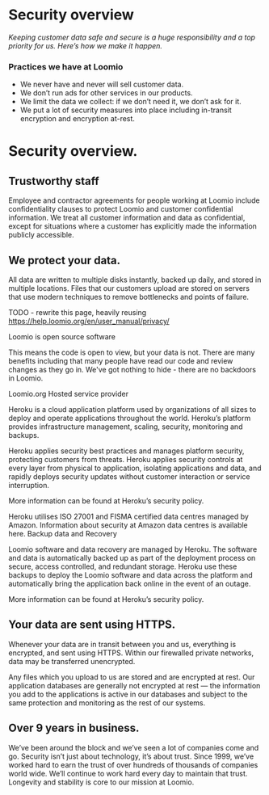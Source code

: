 # Security overview
_Keeping customer data safe and secure is a huge responsibility and a top priority for us. Here’s how we make it happen._

### Practices we have at Loomio

* We never have and never will sell customer data.
* We don’t run ads for other services in our products.
* We limit the data we collect: if we don’t need it, we don’t ask for it.
* We put a lot of security measures into place including in-transit encryption and encryption at-rest.

# Security overview.

## Trustworthy staff

Employee and contractor agreements for people working at Loomio include confidentiality clauses to protect Loomio and customer confidential information. We treat all customer information and data as confidential, except for situations where a customer has explicitly made the information publicly accessible.

## We protect your data.

All data are written to multiple disks instantly, backed up daily, and stored in multiple locations. Files that our customers upload are stored on servers that use modern techniques to remove bottlenecks and points of failure.

TODO - rewrite this page, heavily reusing https://help.loomio.org/en/user_manual/privacy/

Loomio is open source software

This means the code is open to view, but your data is not. There are many benefits including that many people have read our code and review changes as they go in. We've got nothing to hide - there are no backdoors in Loomio.

Loomio.org
Hosted service provider

Heroku is a cloud application platform used by organizations of all sizes to deploy and operate applications throughout the world. Heroku’s platform provides infrastructure management, scaling, security, monitoring and backups.

Heroku applies security best practices and manages platform security, protecting customers from threats. Heroku applies security controls at every layer from physical to application, isolating applications and data, and rapidly deploys security updates without customer interaction or service interruption.

More information can be found at Heroku’s security policy.

Heroku utilises ISO 27001 and FISMA certified data centres managed by Amazon. Information about security at Amazon data centres is available here.
Backup data and Recovery

Loomio software and data recovery are managed by Heroku. The software and data is automatically backed up as part of the deployment process on secure, access controlled, and redundant storage. Heroku use these backups to deploy the Loomio software and data across the platform and automatically bring the application back online in the event of an outage.

More information can be found at Heroku’s security policy.

## Your data are sent using HTTPS.

Whenever your data are in transit between you and us, everything is encrypted, and sent using HTTPS. Within our firewalled private networks, data may be transferred unencrypted.

Any files which you upload to us are stored and are encrypted at rest. Our application databases are generally not encrypted at rest — the information you add to the applications is active in our databases and subject to the same protection and monitoring as the rest of our systems.

## Over 9 years in business.

We’ve been around the block and we’ve seen a lot of companies come and go. Security isn’t just about technology, it’s about trust. Since 1999, we’ve worked hard to earn the trust of over hundreds of thousands of companies world wide. We’ll continue to work hard every day to maintain that trust. Longevity and stability is core to our mission at Loomio.
